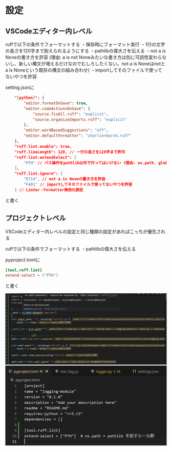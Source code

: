 # 設定

## VSCodeエディター内レベル

ruffで以下の条件でフォーマットする
・保存時にフォーマット実行
・1行の文字の長さを120字まで耐えられるようにする
・pathlibの偉大さを伝える
・not a is Noneの書き方を許容 (理由: a is not Noneみたいな書き方は別に可読性変わらないし、新しい構文が増えるだけなのでむしろしたくない。not a is Noneはnotとa is Noneという既存の構文の組み合わせ)
・importしてそのファイルで使ってないやつを許容

setting.jsonに

```json
    "[python]": {
        "editor.formatOnSave": true,
        "editor.codeActionsOnSave": {
            "source.fixAll.ruff": "explicit",
            "source.organizeImports.ruff": "explicit"
        },
        "editor.wordBasedSuggestions": "off",
        "editor.defaultFormatter": "charliermarsh.ruff"
    },
    "ruff.lint.enable": true,
    "ruff.lineLength": 120, // 一行の長さを120字まで許可
    "ruff.lint.extendSelect": [
        "PTH" // パス操作をpathlib以外で行ってはいけない (理由: os.path, glob, openが保つ機能がPathに集約されている。write_text等の便利なメソッドがある。パス操作はos.pathだと関数in関数みたいに複雑になるが、pathlibだと楽。path.parent / "setting.toml"と同じ操作をos.pathでするとどうなるか、考えるだけで恐ろしい。)
    ],
    "ruff.lint.ignore": [
        "E714", // not a is Noneの書き方を許容
        "F401" // importしてそのファイルで使ってないやつを許容
    ] // Linter・Formatter無効化設定
```

と書く

## プロジェクトレベル

VSCodeエディター内レベルの設定と同じ種類の設定があればこっちが優先される

ruffで以下の条件でフォーマットする
・pathlibの偉大さを伝える

pyproject.tomlに

```toml
[tool.ruff.lint]
extend-select = ["PTH"]
```

と書く

![alt text](doc/vscode01.png)
![alt text](doc/toml01.png)

